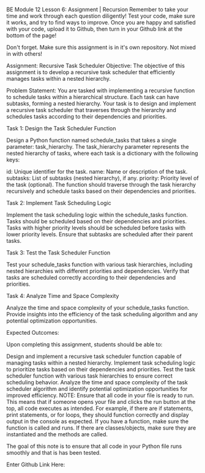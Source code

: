 BE Module 12 Lesson 6: Assignment | Recursion
Remember to take your time and work through each question diligently! Test your code, make sure it works, and try to find ways to improve. Once you are happy and satisfied with your code, upload it to Github, then turn in your Github link at the bottom of the page!


Don't forget. Make sure this assignment is in it's own repository. Not mixed in with others!

Assignment: Recursive Task Scheduler
Objective: The objective of this assignment is to develop a recursive task scheduler that efficiently manages tasks within a nested hierarchy.

Problem Statement: You are tasked with implementing a recursive function to schedule tasks within a hierarchical structure. Each task can have subtasks, forming a nested hierarchy. Your task is to design and implement a recursive task scheduler that traverses through the hierarchy and schedules tasks according to their dependencies and priorities.

Task 1: Design the Task Scheduler Function

Design a Python function named schedule_tasks that takes a single parameter: task_hierarchy. The task_hierarchy parameter represents the nested hierarchy of tasks, where each task is a dictionary with the following keys:

id: Unique identifier for the task.
name: Name or description of the task.
subtasks: List of subtasks (nested hierarchy), if any.
priority: Priority level of the task (optional).
The function should traverse through the task hierarchy recursively and schedule tasks based on their dependencies and priorities.

Task 2: Implement Task Scheduling Logic

Implement the task scheduling logic within the schedule_tasks function. Tasks should be scheduled based on their dependencies and priorities. Tasks with higher priority levels should be scheduled before tasks with lower priority levels. Ensure that subtasks are scheduled after their parent tasks.

Task 3: Test the Task Scheduler Function

Test your schedule_tasks function with various task hierarchies, including nested hierarchies with different priorities and dependencies. Verify that tasks are scheduled correctly according to their dependencies and priorities.

Task 4: Analyze Time and Space Complexity

Analyze the time and space complexity of your schedule_tasks function. Provide insights into the efficiency of the task scheduling algorithm and any potential optimization opportunities.

Expected Outcomes:

Upon completing this assignment, students should be able to:

Design and implement a recursive task scheduler function capable of managing tasks within a nested hierarchy.
Implement task scheduling logic to prioritize tasks based on their dependencies and priorities.
Test the task scheduler function with various task hierarchies to ensure correct scheduling behavior.
Analyze the time and space complexity of the task scheduler algorithm and identify potential optimization opportunities for improved efficiency.
NOTE: Ensure that all code in your file is ready to run. This means that if someone opens your file and clicks the run button at the top, all code executes as intended. For example, if there are if statements, print statements, or for loops, they should function correctly and display output in the console as expected. If you have a function, make sure the function is called and runs. If there are classes/objects, make sure they are instantiated and the methods are called.

The goal of this note is to ensure that all code in your Python file runs smoothly and that is has been tested.

Enter Github Link Here:
